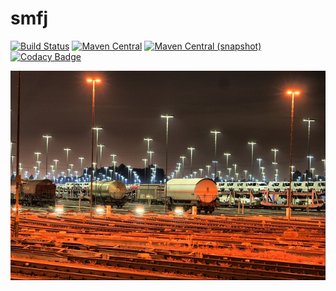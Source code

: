 smfj
===

[![Build Status](https://travis-ci.org/io7m/smf.png)](https://travis-ci.org/io7m/smf)
[![Maven Central](https://maven-badges.herokuapp.com/maven-central/com.io7m.smfj/com.io7m.smfj/badge.png)](https://maven-badges.herokuapp.com/maven-central/com.io7m.smfj/com.io7m.smfj)
[![Maven Central (snapshot)](https://img.shields.io/nexus/s/https/oss.sonatype.org/com.io7m.smfj/com.io7m.smfj.svg?style=flat-square)](https://oss.sonatype.org/content/repositories/snapshots/com/io7m/smfj/)
[![Codacy Badge](https://api.codacy.com/project/badge/Grade/a7ba30b8044e40839aa5b526cf02bb11)](https://www.codacy.com/app/github_79/smf?utm_source=github.com&amp;utm_medium=referral&amp;utm_content=io7m/smf&amp;utm_campaign=Badge_Grade)

![smfj](./src/site/resources/smf.jpg?raw=true)
